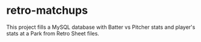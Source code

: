 retro-matchups
==============

This project fills a MySQL database with Batter vs Pitcher stats and player's stats at a Park from Retro Sheet files.
